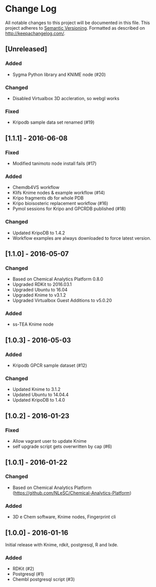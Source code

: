 # Change Log
All notable changes to this project will be documented in this file.
This project adheres to [Semantic Versioning](http://semver.org/).
Formatted as described on http://keepachangelog.com/.

## [Unreleased]

### Added

- Sygma Python library and KNIME node (#20)

### Changed

- Disabled Virtualbox 3D accleration, so webgl works

### Fixed

- Kripodb sample data set renamed (#19)

## [1.1.1] - 2016-06-08

### Fixed

- Modified tanimoto node install fails (#17)

### Added

- Chemdb4VS workflow
- Klifs Knime nodes & example workflow (#14)
- Kripo fragments db for whole PDB
- Kripo bioisosteric replacement workflow (#16)
- Pymol sessions for Kripo and GPCRDB published (#18)

### Changed

- Updated KripoDB to 1.4.2
- Workflow examples are always downloaded to force latest version.

## [1.1.0] - 2016-05-07

### Changed

- Based on Chemical Analytics Platform 0.8.0
- Upgraded RDKit to 2016.03.1
- Upgraded Ubuntu to 16.04
- Upgraded Knime to v3.1.2
- Upgraded Virtualbox Guest Additions to v5.0.20

### Added

- ss-TEA Knime node

## [1.0.3] - 2016-05-03

### Added

- Kripodb GPCR sample dataset (#12)

### Changed

- Updated Knime to 3.1.2
- Updated Ubuntu to 14.04.4
- Updated KripoDB to 1.4.0

## [1.0.2] - 2016-01-23

### Fixed

- Allow vagrant user to update Knime
- self upgrade script gets overwritten by cap (#6)

## [1.0.1] - 2016-01-22

### Changed

- Based on Chemical Analytics Platform (https://github.com/NLeSC/Chemical-Analytics-Platform)

### Added

- 3D e Chem software, Knime nodes, Fingerprint cli

## [1.0.0] - 2016-01-16

Initial release with Knime, rdkit, postgresql, R and lxde.

### Added

- RDKit (#2)
- Postgresql (#1)
- Chembl postgresql script (#3)
